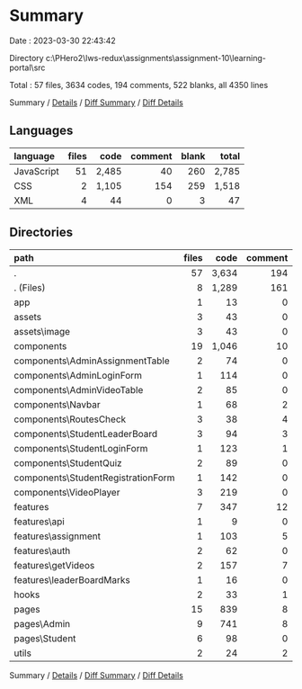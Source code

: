 # Summary

Date : 2023-03-30 22:43:42

Directory c:\\PHero2\\lws-redux\\assignments\\assignment-10\\learning-portal\\src

Total : 57 files,  3634 codes, 194 comments, 522 blanks, all 4350 lines

Summary / [Details](details.md) / [Diff Summary](diff.md) / [Diff Details](diff-details.md)

## Languages
| language | files | code | comment | blank | total |
| :--- | ---: | ---: | ---: | ---: | ---: |
| JavaScript | 51 | 2,485 | 40 | 260 | 2,785 |
| CSS | 2 | 1,105 | 154 | 259 | 1,518 |
| XML | 4 | 44 | 0 | 3 | 47 |

## Directories
| path | files | code | comment | blank | total |
| :--- | ---: | ---: | ---: | ---: | ---: |
| . | 57 | 3,634 | 194 | 522 | 4,350 |
| . (Files) | 8 | 1,289 | 161 | 274 | 1,724 |
| app | 1 | 13 | 0 | 2 | 15 |
| assets | 3 | 43 | 0 | 2 | 45 |
| assets\\image | 3 | 43 | 0 | 2 | 45 |
| components | 19 | 1,046 | 10 | 109 | 1,165 |
| components\\AdminAssignmentTable | 2 | 74 | 0 | 7 | 81 |
| components\\AdminLoginForm | 1 | 114 | 0 | 9 | 123 |
| components\\AdminVideoTable | 2 | 85 | 0 | 9 | 94 |
| components\\Navbar | 1 | 68 | 2 | 7 | 77 |
| components\\RoutesCheck | 3 | 38 | 4 | 11 | 53 |
| components\\StudentLeaderBoard | 3 | 94 | 3 | 14 | 111 |
| components\\StudentLoginForm | 1 | 123 | 1 | 9 | 133 |
| components\\StudentQuiz | 2 | 89 | 0 | 14 | 103 |
| components\\StudentRegistrationForm | 1 | 142 | 0 | 8 | 150 |
| components\\VideoPlayer | 3 | 219 | 0 | 21 | 240 |
| features | 7 | 347 | 12 | 38 | 397 |
| features\\api | 1 | 9 | 0 | 2 | 11 |
| features\\assignment | 1 | 103 | 5 | 8 | 116 |
| features\\auth | 2 | 62 | 0 | 10 | 72 |
| features\\getVideos | 2 | 157 | 7 | 14 | 178 |
| features\\leaderBoardMarks | 1 | 16 | 0 | 4 | 20 |
| hooks | 2 | 33 | 1 | 8 | 42 |
| pages | 15 | 839 | 8 | 80 | 927 |
| pages\\Admin | 9 | 741 | 8 | 60 | 809 |
| pages\\Student | 6 | 98 | 0 | 20 | 118 |
| utils | 2 | 24 | 2 | 9 | 35 |

Summary / [Details](details.md) / [Diff Summary](diff.md) / [Diff Details](diff-details.md)